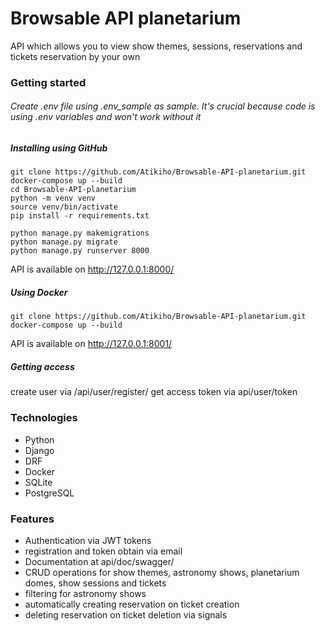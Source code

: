 # Browsable API planetarium
API which allows you to view show themes, sessions, reservations and tickets reservation by your own

### Getting started

###### Create .env file using .env_sample as sample. It's crucial because code is using .env variables and won't work without it

##### Installing using GitHub
```
git clone https://github.com/Atikiho/Browsable-API-planetarium.git
docker-compose up --build
cd Browsable-API-planetarium
python -m venv venv
source venv/bin/activate
pip install -r requirements.txt

python manage.py makemigrations
python manage.py migrate
python manage.py runserver 8000
```
API is available on http://127.0.0.1:8000/
##### Using Docker
```
git clone https://github.com/Atikiho/Browsable-API-planetarium.git
docker-compose up --build
```

API is available on http://127.0.0.1:8001/

##### Getting access
create user via /api/user/register/
get access token via api/user/token

### Technologies
 - Python
 - Django
 - DRF
 - Docker
 - SQLite
 - PostgreSQL

### Features
 - Authentication via JWT tokens
 - registration and token obtain via email
 - Documentation at api/doc/swagger/
 - CRUD operations for show themes, astronomy shows, planetarium domes, show sessions and tickets
 - filtering for astronomy shows
 - automatically creating reservation on ticket creation
 - deleting reservation on ticket deletion via signals
